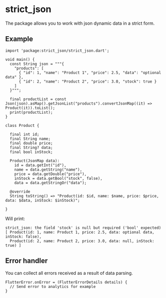 # strict_json

The package allows you to work with json dynamic data in a strict form.

## Example

```
import 'package:strict_json/strict_json.dart';

void main() {
  const String json = """{
    "products": [
      { "id": 1, "name": "Product 1", "price": 2.5, "data": "optional data" },
      { "id": 2, "name": "Product 2", "price": 3.0, "stock": true }
    ]
  }""";
  
  final productList = const Json(json).asMap().getJsonList("products").convertJsonMap((it) => Product(it)).toList();
  print(productList);
}

class Product {

  final int id;
  final String name;
  final double price;
  final String? data;
  final bool inStock;

  Product(JsonMap data):
    id = data.getInt("id"),
    name = data.getString("name"),
    price = data.getDouble("price"),
    inStock = data.getBool("stock", false),
    data = data.getStringOr("data");

  @override
  String toString() => "Product(id: $id, name: $name, price: $price, data: $data, inStock: $inStock)";

}
```

Will print:

```
strict_json: the field 'stock' is null but required ('bool' expected)
[ Product(id: 1, name: Product 1, price: 2.5, data: optional data, inStock: false), 
  Product(id: 2, name: Product 2, price: 3.0, data: null, inStock: true) ]
```

## Error handler

You can collect all errors received as a result of data parsing.
```
FlutterError.onError = (FlutterErrorDetails details) {
  // Send error to analytics for example
}
```